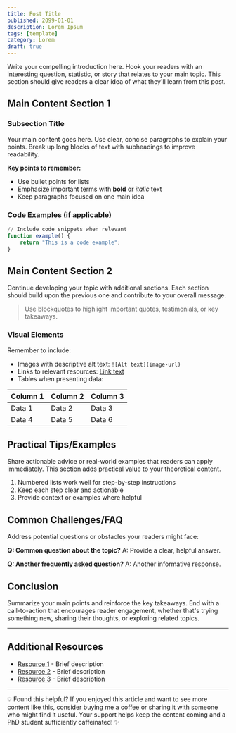```yaml
---
title: Post Title
published: 2099-01-01
description: Lorem Ipsum
tags: [template]
category: Lorem
draft: true
---
```



Write your compelling introduction here. Hook your readers with an interesting question, statistic, or story that relates to your main topic. This section should give readers a clear idea of what they'll learn from this post.

## Main Content Section 1

### Subsection Title

Your main content goes here. Use clear, concise paragraphs to explain your points. Break up long blocks of text with subheadings to improve readability.

**Key points to remember:**
- Use bullet points for lists
- Emphasize important terms with **bold** or *italic* text
- Keep paragraphs focused on one main idea

### Code Examples (if applicable)

```julia
// Include code snippets when relevant
function example() {
    return "This is a code example";
}
```

## Main Content Section 2

Continue developing your topic with additional sections. Each section should build upon the previous one and contribute to your overall message.

> Use blockquotes to highlight important quotes, testimonials, or key takeaways.

### Visual Elements

Remember to include:
- Images with descriptive alt text: `![Alt text](image-url)`
- Links to relevant resources: [Link text](URL)
- Tables when presenting data:

| Column 1 | Column 2 | Column 3 |
|----------|----------|----------|
| Data 1   | Data 2   | Data 3   |
| Data 4   | Data 5   | Data 6   |

## Practical Tips/Examples

Share actionable advice or real-world examples that readers can apply immediately. This section adds practical value to your theoretical content.

1. Numbered lists work well for step-by-step instructions
2. Keep each step clear and actionable
3. Provide context or examples where helpful

## Common Challenges/FAQ

Address potential questions or obstacles your readers might face:

**Q: Common question about the topic?**
A: Provide a clear, helpful answer.

**Q: Another frequently asked question?**
A: Another informative response.

## Conclusion

Summarize your main points and reinforce the key takeaways. End with a call-to-action that encourages reader engagement, whether that's trying something new, sharing their thoughts, or exploring related topics.

---

## Additional Resources

- [Resource 1](URL) - Brief description
- [Resource 2](URL) - Brief description
- [Resource 3](URL) - Brief description

---

💡 Found this helpful? If you enjoyed this article and want to see more content like this, consider buying me a coffee or sharing it with someone who might find it useful. Your support helps keep the content coming and a PhD student sufficiently caffeinated! ✨

